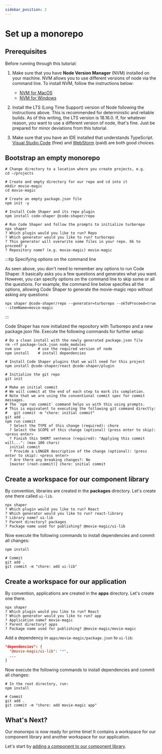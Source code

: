 ```yaml
---
sidebar_position: 2
---
```


# Set up a monorepo

## Prerequisites

Before running through this tutorial:

1. Make sure that you have **Node Version Manager** (NVM) installed on your
   machine. NVM allows you to use different versions of node via the command
   line. To install NVM, follow the instructions below:

   - [NVM for MacOS](https://github.com/nvm-sh/nvm)
   - [NVM for Windows](https://github.com/coreybutler/nvm-windows)

2. Install the LTS (Long Time Support) version of Node following the
   instructions above. This is recommended for deterministic and reliable
   builds. As of this writing, the LTS version is 18.16.0. If, for whatever
   reason, you want to use a different version of node, that's fine. Just be
   prepared for minor deviations from this tutorial.

3. Make sure that you have an IDE installed that understands TypeScript.
   [Visual Studio Code](https://code.visualstudio.com/) (free) and
   [WebStorm](https://www.jetbrains.com/webstorm/) (paid) are both good choices.

## Bootstrap an empty monorepo

```shell
# Change directory to a location where you create projects, e.g.
cd ~/projects

# Create and empty directory for our repo and cd into it
mkdir movie-magic
cd movie-magic

# Create an empty package.json file
npm init -y

# Install Code Shaper and its repo plugin
npm install code-shaper @code-shaper/repo

# Run Code Shaper and follow the prompts to initialize turborepo
npx shaper
? Which plugin would you like to run? Repo
? Which generator would you like to run? turborepo
? This generator will overwrite some files in your repo. Ok to proceed? y
? Repository name? (e.g. movie-magic) movie-magic
```

:::tip Specifying options on the command line

As seen above, you don't need to remember any options to run Code Shaper. It
basically asks you a few questions and generates what you want. However, you can
specify options on the command line to skip some or all the questions. For
example, the command line below specifies all the options, allowing Code Shaper
to generate the movie-magic repo without asking any questions:

```shell
npx shaper @code-shaper/repo --generator=turborepo --okToProceed=true --itemName=movie-magic
```

:::

Code Shaper has now initialized the repository with Turborepo and a new
package.json file. Execute the following commands for further setup:

```shell
# Do a clean install with the newly generated package.json file
rm -rf package-lock.json node_modules
nvm use        # use the required version of node
npm install    # install dependencies

# Install Code Shaper plugins that we will need for this project
npm install @code-shaper/react @code-shaper/plugin

# Initialize the git repo
git init

# Make an initial commit
# We will commit at the end of each step to mark its completion.
# Note that we are using the conventional commit spec for commit messages.
# The `npm run commit` command helps us with this using prompts.
# This is equivalent to executing the following git command directly:
#   git commit -m "chore: initial commit"
git add .
npm run commit
  ? Select the TYPE of this change (required): chore
  ? Select the SCOPE of this change (optional) (press enter to skip): <press enter>
  ? Finish this SHORT sentence (required): "Applying this commit will...": (max 100 chars)
  initial commit
  ? Provide a LONGER description of the change (optional): (press enter to skip): <press enter>
  ? Are there any breaking changes?: No
  [master (root-commit)] chore: initial commit
```

## Create a workspace for our component library

By convention, libraries are created in the **packages** directory. Let's create
one there called `ui-lib`.

```shell
npx shaper
? Which plugin would you like to run? React
? Which generator would you like to run? react-library
? Library name? ui-lib
? Parent directory? packages
? Package name used for publishing? @movie-magic/ui-lib
```

Now execute the following commands to install dependencies and commit all
changes:

```shell
npm install

# Commit
git add .
git commit -m "chore: add ui-lib"
```

## Create a workspace for our application

By convention, applications are created in the **apps** directory. Let's create
one there.

```shell
npx shaper
? Which plugin would you like to run? React
? Which generator would you like to run? app
? Application name? movie-magic
? Parent directory? apps
? Package name used for publishing? @movie-magic/movie-magic
```

Add a dependency in `apps/movie-magic/package.json` to `ui-lib`:

```json title="apps/movie-magic/package.json"
"dependencies": {
  "@movie-magic/ui-lib": "*",
  ...
}
```

Now execute the following commands to install dependencies and commit all
changes:

```shell
# In the root directory, run:
npm install

# Commit
git add .
git commit -m "chore: add movie-magic app"
```

## What's Next?

Our monorepo is now ready for prime time! It contains a workspace for our
component library and another workspace for our application.

Let's start by
[adding a component to our component library](./add-component-to-library.md).
